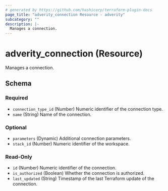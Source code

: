 ```yaml
---
# generated by https://github.com/hashicorp/terraform-plugin-docs
page_title: "adverity_connection Resource - adverity"
subcategory: ""
description: |-
  Manages a connection.
---
```


# adverity_connection (Resource)

Manages a connection.



<!-- schema generated by tfplugindocs -->
## Schema

### Required

- `connection_type_id` (Number) Numeric identifier of the connection type.
- `name` (String) Name of the connection.

### Optional

- `parameters` (Dynamic) Additional connection parameters.
- `stack_id` (Number) Numeric identifier of the workspace.

### Read-Only

- `id` (Number) Numeric identifier of the connection.
- `is_authorized` (Boolean) Whether the connection is authorized.
- `last_updated` (String) Timestamp of the last Terraform update of the connection.
